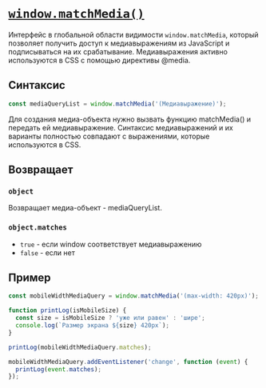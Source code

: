 # [`window.matchMedia()`](../index.md)

Интерфейс в глобальной области видимости `window.matchMedia`, который позволяет получить доступ к медиавыражениям из JavaScript и подписываться на их срабатывание. Медиавыражения активно используются в CSS с помощью директивы @media.

## Синтаксис

```js
const mediaQueryList = window.matchMedia('(Медиавыражение)');
```

Для создания медиа-объекта нужно вызвать функцию matchMedia() и передать ей медиавыражение. Синтаксис медиавыражений и их варианты полностью совпадают с выражениями, которые используются в CSS.

## Возвращает

### `object`

Возвращает медиа-объект - mediaQueryList.

### `object.matches`

- `true` - если window соответствует медиавыражению
- `false` - если нет

## Пример

```js
const mobileWidthMediaQuery = window.matchMedia('(max-width: 420px)');

function printLog(isMobileSize) {
  const size = isMobileSize ? 'уже или равен' : 'шире';
  console.log(`Размер экрана ${size} 420px`);
}

printLog(mobileWidthMediaQuery.matches);

mobileWidthMediaQuery.addEventListener('change', function (event) {
  printLog(event.matches);
});
```
